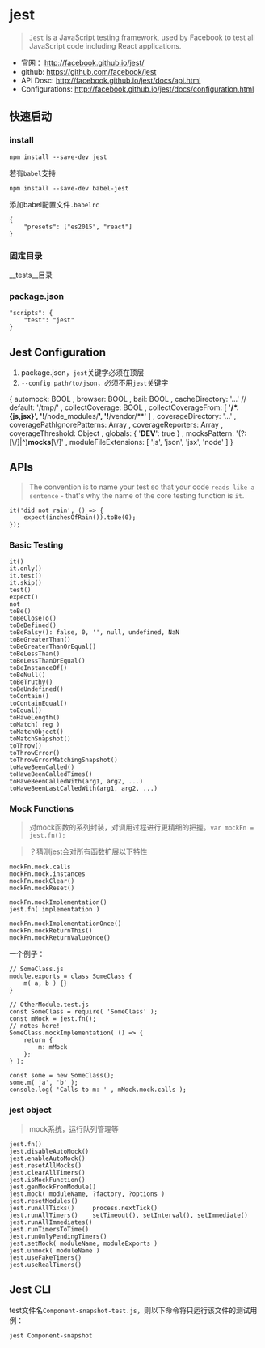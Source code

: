 # jest

> `Jest` is a JavaScript testing framework, used by Facebook to test all JavaScript code including React applications.

* 官网： <http://facebook.github.io/jest/>
* github:  <https://github.com/facebook/jest>
* API Dosc:  <http://facebook.github.io/jest/docs/api.html>
* Configurations: <http://facebook.github.io/jest/docs/configuration.html>


## 快速启动

### install

    npm install --save-dev jest

若有`babel`支持

    npm install --save-dev babel-jest

添加babel配置文件`.babelrc`

    {
        "presets": ["es2015", "react"]
    }


### 固定目录

__tests__目录


### package.json

    "scripts": {
        "test": "jest"
    }


## Jest Configuration

1. package.json，`jest`关键字必须在顶层
2. `--config path/to/json`，必须不用`jest`关键字



{
automock: BOOL
, browser: BOOL
, bail: BOOL
, cacheDirectory: '...'     // default: '/tmp/<path>'
, collectCoverage: BOOL
, collectCoverageFrom: [ '**/*.{js,jsx}', '!**/node_modules/**', '!**/vendor/**' ]
, coverageDirectory: '...'
, coveragePathIgnorePatterns: Array
, coverageReporters: Array
, coverageThreshold: Object
, globals: {
    '__DEV__': true
}
, mocksPattern: '(?:[\\/]|^)__mocks__[\\/]'
, moduleFileExtensions: [ 'js', 'json', 'jsx', 'node' ]
}




## APIs

> The convention is to name your test so that your code `reads like a sentence` - that's why the name of the core testing function is `it`.

    it('did not rain', () => {
        expect(inchesOfRain()).toBe(0);
    });


### Basic Testing

    it()
    it.only()
    it.test()
    it.skip()
    test()
    expect()
    not
    toBe()
    toBeCloseTo()
    toBeDefined()
    toBeFalsy(): false, 0, '', null, undefined, NaN
    toBeGreaterThan()
    toBeGreaterThanOrEqual()
    toBeLessThan()
    toBeLessThanOrEqual()
    toBeInstanceOf()
    toBeNull()
    toBeTruthy()
    toBeUndefined()
    toContain()
    toContainEqual()
    toEqual()
    toHaveLength()
    toMatch( reg )
    toMatchObject()
    toMatchSnapshot()
    toThrow()
    toThrowError()
    toThrowErrorMatchingSnapshot()
    toHaveBeenCalled()
    toHaveBeenCalledTimes()
    toHaveBeenCalledWith(arg1, arg2, ...)
    toHaveBeenLastCalledWith(arg1, arg2, ...)


### Mock Functions

> 对mock函数的系列封装，对调用过程进行更精细的把握。`var mockFn = jest.fn();`

> ？猜测jest会对所有函数扩展以下特性

    mockFn.mock.calls
    mockFn.mock.instances
    mockFn.mockClear()
    mockFn.mockReset()

    mockFn.mockImplementation()
    jest.fn( implementation )

    mockFn.mockImplementationOnce()
    mockFn.mockReturnThis()
    mockFn.mockReturnValueOnce()

一个例子：

    // SomeClass.js
    module.exports = class SomeClass {
        m( a, b ) {}
    }

    // OtherModule.test.js
    const SomeClass = require( 'SomeClass' );
    const mMock = jest.fn();
    // notes here!
    SomeClass.mockImplementation( () => {
        return {
            m: mMock
        };
    } );

    const some = new SomeClass();
    some.m( 'a', 'b' );
    console.log( 'Calls to m: ' , mMock.mock.calls );





### jest object

> mock系统，运行队列管理等

    jest.fn()
    jest.disableAutoMock()
    jest.enableAutoMock()
    jest.resetAllMocks()
    jest.clearAllTimers()
    jest.isMockFunction()
    jest.genMockFromModule()
    jest.mock( moduleName, ?factory, ?options )
    jest.resetModules()
    jest.runAllTicks()     process.nextTick()
    jest.runAllTimers()    setTimeout(), setInterval(), setImmediate()
    jest.runAllImmediates()
    jest.runTimersToTime()
    jest.runOnlyPendingTimers()
    jest.setMock( moduleName, moduleExports )
    jest.unmock( moduleName )
    jest.useFakeTimers()
    jest.useRealTimers()












## Jest CLI

test文件名`Component-snapshot-test.js`，则以下命令将只运行该文件的测试用例：

    jest Component-snapshot






